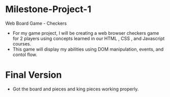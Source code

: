 # Milestone-Project-1
Web Board Game - Checkers 
- For my game project, I will be creating a web browser checkers game for 2 players using concepts learned in our HTML , CSS , and Javascript courses.
- This game will display my abilities using DOM manipulation, events, and contol flow.

# Final Version 
- Got the board and pieces and king pieces working properly.
